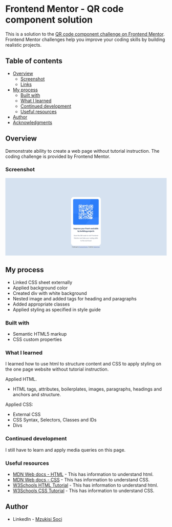 # Frontend Mentor - QR code component solution

This is a solution to the [QR code component challenge on Frontend Mentor](https://www.frontendmentor.io/challenges/qr-code-component-iux_sIO_H). Frontend Mentor challenges help you improve your coding skills by building realistic projects.

## Table of contents

- [Overview](#overview)
  - [Screenshot](#screenshot)
  - [Links](#links)
- [My process](#my-process)
  - [Built with](#built-with)
  - [What I learned](#what-i-learned)
  - [Continued development](#continued-development)
  - [Useful resources](#useful-resources)
- [Author](#author)
- [Acknowledgments](#acknowledgments)

## Overview

Demonstrate ability to create a web page without tutorial instruction. The coding challenge is provided by Frontend Mentor.

### Screenshot

![Desktop Site](Screenshot_Desktop_QR.jpg)

## My process

- Linked CSS sheet externally
- Applied background color
- Created div with white background
- Nested image and added tags for heading and paragraphs
- Added appropriate classes
- Applied styling as specified in style guide

### Built with

- Semantic HTML5 markup
- CSS custom properties

### What I learned

I learned how to use html to structure content and CSS to apply styling on the one page website without tutorial instruction.

Applied HTML.
- HTML tags, attributes, boilerplates, images, paragraphs, headings and anchors and structure.

Applied CSS:
- External CSS
- CSS Syntax, Selectors, Classes and IDs
- Divs

### Continued development

I still have to learn and apply media queries on this page.

### Useful resources

- [MDN Web docs - HTML](https://developer.mozilla.org/en-US/docs/Web/HTML) - This has information to understand html.
- [MDN Web docs - CSS](https://developer.mozilla.org/en-US/docs/Web/CSS) - This has information to understand CSS.
- [W3Schools HTML Tutorial](https://www.w3schools.com/html/) - This has information to understand html.
- [W3Schools CSS Tutorial](https://www.w3schools.com/css/) - This has information to understand CSS.

## Author

- LinkedIn - [Mzukisi Soci](https://www.linkedin.com/in/mzukisi-soci-308521140/)
